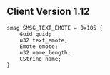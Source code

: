## Client Version 1.12

```rust,ignore
smsg SMSG_TEXT_EMOTE = 0x105 {
    Guid guid;    
    u32 text_emote;    
    Emote emote;    
    u32 name_length;    
    CString name;    
}

```
